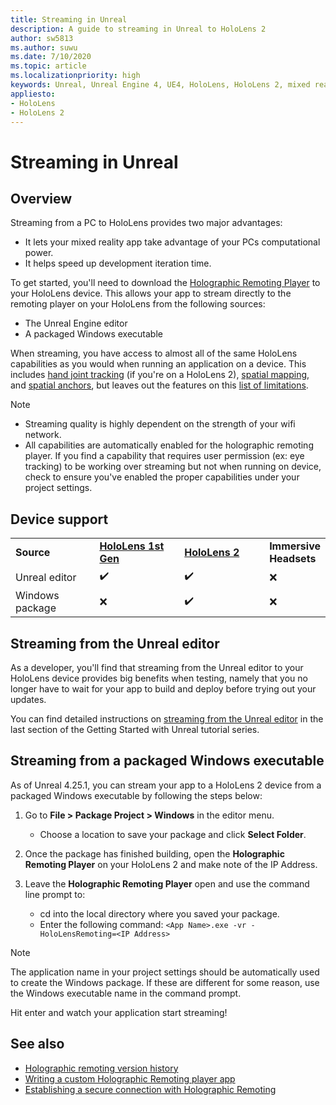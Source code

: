 ```yaml
---
title: Streaming in Unreal
description: A guide to streaming in Unreal to HoloLens 2
author: sw5813
ms.author: suwu
ms.date: 7/10/2020
ms.topic: article
ms.localizationpriority: high
keywords: Unreal, Unreal Engine 4, UE4, HoloLens, HoloLens 2, mixed reality, streaming, PC, holographic app remoting, holographic remoting player, documentation, mixed reality headset, windows mixed reality headset, virtual reality headset
appliesto:
- HoloLens 
- HoloLens 2
---
```


# Streaming in Unreal

## Overview
Streaming from a PC to HoloLens provides two major advantages: 
* It lets your mixed reality app take advantage of your PCs computational power. 
* It helps speed up development iteration time. 

To get started, you'll need to download the [Holographic Remoting Player](../platform-capabilities-and-apis/holographic-remoting-player.md) to your HoloLens device. This allows your app to stream  directly to the remoting player on your HoloLens from the following sources:

* The Unreal Engine editor
* A packaged Windows executable 

When streaming, you have access to almost all of the same HoloLens capabilities as you would when running an application on a device. This includes [hand joint tracking](unreal-hand-tracking.md) (if you're on a HoloLens 2), [spatial mapping](unreal-spatial-mapping.md), and [spatial anchors](unreal-spatial-anchors.md), but leaves out the features on this [list of limitations](../platform-capabilities-and-apis/holographic-remoting-troubleshooting.md). 

> [!NOTE]
> * Streaming quality is highly dependent on the strength of your wifi network.
> * All capabilities are automatically enabled for the holographic remoting player. If you find a capability that requires user permission (ex: eye tracking) to be working over streaming but not when running on device, check to ensure you've enabled the proper capabilities under your project settings.

## Device support

<table>
    <colgroup>
    <col width="33%" />
    <col width="33%" />
    <col width="33%" />
    </colgroup>
    <tr>
        <td><strong>Source</strong></td>
        <td><a href="https://docs.microsoft.com/hololens/hololens1-hardware"><strong>HoloLens 1st Gen</strong></a></td>
        <td><a href="https://www.microsoft.com/hololens/hardware"><strong>HoloLens 2</strong></a></td>
        <td><strong>Immersive Headsets</strong></td>
    </tr>
     <tr>
        <td>Unreal editor</td>
        <td>✔️</td>
        <td>✔️</td>
        <td>❌</td>
    </tr>
    <tr>
        <td>Windows package</td>
        <td>❌</td>
        <td>✔️</td>
        <td>❌</td>
    </tr>

</table>

## Streaming from the Unreal editor

As a developer, you'll find that streaming from the Unreal editor to your HoloLens device provides big benefits when testing, namely that you no longer have to wait for your app to build and deploy before trying out your updates.

You can find detailed instructions on [streaming from the Unreal editor](tutorials/unreal-uxt-ch6.md#device-only-streaming) in the last section of the Getting Started with Unreal tutorial series.

## Streaming from a packaged Windows executable

As of Unreal 4.25.1, you can stream your app to a HoloLens 2 device from a packaged Windows executable by following the steps below: 

1. Go to **File > Package Project > Windows** in the editor menu. 
    * Choose a location to save your package and click **Select Folder**.

2. Once the package has finished building, open the **Holographic Remoting Player** on your HoloLens 2 and make note of the IP Address. 
3. Leave the **Holographic Remoting Player** open and use the command line prompt to: 
    * cd into the local directory where you saved your package.
    * Enter the following command: ```<App Name>.exe -vr -HoloLensRemoting=<IP Address>```

> [!NOTE]
> The application name in your project settings should be automatically used to create the Windows package. If these are different for some reason, use the Windows executable name in the command prompt.

Hit enter and watch your application start streaming!

## See also
* [Holographic remoting version history](../platform-capabilities-and-apis/holographic-remoting-version-history.md)
* [Writing a custom Holographic Remoting player app](../platform-capabilities-and-apis/holographic-remoting-create-player.md)
* [Establishing a secure connection with Holographic Remoting](../platform-capabilities-and-apis/holographic-remoting-secure-connection.md)

